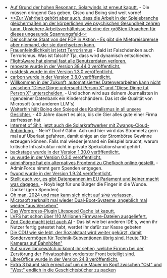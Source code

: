 * [Auf Grund der hohen Resonanz, Solarwinds ist erneut kaputt.](https://blog.fefe.de/?ts=983f08e8) - Die müssen dringend Gas geben, Cisco und Boing sind weit vorne!
* [>>Zur Wahrheit gehört aber auch, dass die Arbeit in der Spielebranche gleichermaßen an der körperlichen wie psychischen Gesundheit zehren kann. Unsichere Arbeitsverhältnisse ist eine der größten Ursachen für dieses ungesunde Spannungsfeld<<](https://netzpolitik.org/2024/linksklick-und-sie-schuften-wieder-fuer-uns/)
* [Der schlanke Staat von der FDP in Aktion - Es gibt die Mietpreisbremse aber niemand, der sie durchsetzen kann.](https://blog.fefe.de/?ts=983de5f0)
* [Frauenfeindlichkeit ist jetzt Terrorismus](https://blog.fefe.de/?ts=983dd4e4) - Bald ist Falschdenken auch Terrorismus. Was ist falsch? Tja, dass wird dynamisch entschieden.
* [FlightAware hat einmal fast alle Benutzerdaten verloren.](https://www.borncity.com/blog/2024/08/20/datenleck-bei-flightaware-legt-nutzerdaten-offen-juli-2024/)
* [renovate wurde in der Version 38.44.0 veröffentlicht.](https://github.com/renovatebot/renovate/releases/tag/38.44.0)
* [rustdesk wurde in der Version 1.3.0 veröffentlicht.](https://github.com/rustdesk/rustdesk/releases/tag/1.3.0)
* [carbon wurde in der Version 3.8.0 veröffentlicht.](https://github.com/briannesbitt/Carbon/releases/tag/3.8.0)
* [Willkommen in der Zukunft, automatisiertes Datenverarbeiten kann nicht zwischen "Diese Dinge untersucht Person X" und "Diese Dinge tut Person X" unterscheiden.](https://blog.fefe.de/?ts=983aa140) - Und schon wird aus deinem Journalisten in irgendeiner Datenbank ein Kinderschändern. Das ist die Qualität von Microsoft (und anderen LLM's)
* [Weiterhin hält Boing den Spiegel des Kapitalismus in all unsere Gesichter.](https://blog.fefe.de/?ts=983aa02b) - 40 Jahre dauert es also, bis die Gier alles gute einer Firma zerfressen hat
* [Internet of Shit, jetzt auch die Solarkraftwerker mit Zwangs-Cloud-Anbindung.](https://blog.fefe.de/?ts=983a9eb4) - Nein? Doch! Gähn. Ach und hier wird das Stromnetz gern mal auf Überlast gefahren, damit einige an der Strombörse Gewinne erzeugen können. Falls mal wieder jemand ein Beispiel braucht, warum kritische Infrastruktur nicht in private Spekulationshand gehört.
* [backstage wurde in der Version 1.30.0 veröffentlicht.](https://github.com/backstage/backstage/releases/tag/v1.30.0)
* [uv wurde in der Version 0.3.0 veröffentlicht.](https://github.com/astral-sh/uv/releases/tag/0.3.0)
* [adminForge hat ein alternatives Frontend zu Chefkoch online gestellt.](https://adminforge.de/tools/gocook-alternatives-chefkoch-frontend/) - AdminForce nimmt gern Spenden entgegen.
* [fwupd wurde in der Version 1.9.24 veröffentlicht.](https://github.com/fwupd/fwupd/releases/tag/1.9.24)
* [Stellt euch vor, es gibt Datenpannen im EU Parlament und keiner macht was dagegen.](https://noyb.eu/de/noyb-complaints-against-eu-parliament-over-data-breach) - Noyb legt für uns Bürger die Finger in die Wunde. Danke! (gern Spenden)
* [Oh man, 2024 und man kann sich nicht auf `$PWD` verlassen.](https://utcc.utoronto.ca/~cks/space/blog/unix/POSIXShellPwdRequirements)
* [Microsoft zerknallt mal wieder Dual-Boot-Systeme, angeblich mal wieder "aus Versehen"](https://lwn.net/Articles/986659/)
* [Das Wordpress-Plugin Litespeed Cache ist kaputt.](https://www.bleepingcomputer.com/news/security/litespeed-cache-bug-exposes-millions-of-wordpress-sites-to-takeover-attacks/)
* [LVFS hat schon über 110 Millionen Firmware-Dateien ausgeliefert.](https://www.phoronix.com/news/LVFS-9th-Birthday)
* [Zed Code macht jetzt auch AI](https://www.phoronix.com/news/Zed-Adding-AI-Features) - Das ist wie bei anderen IDE's, wenn ihr Nutzer fertig getestet habt, werdet ihr dafür zur Kasse gebeten
* [Die CDU wie sie lebt, der Sozialstaat wird weiter gekürzt, damit Sondervermögen für Technik-Subventionen übrig sind. Heute "KI-Kameras auf Bahnhöfen"](https://blog.fefe.de/?ts=983952d2)
* [Auf surveillancewatch.io könnt ihr sehen, welche Firmen bei der Zerstörung der Privatssphäre vorderster Front beteiligt sind.](https://www.surveillancewatch.io/)
* [LibreOffice wurde in der Version 24.8 veröffentlicht.](https://lwn.net/Articles/986906/)
* [Extra 3 bäumt sich erneut auf um die Mauer im Kopf zwischen "Ost" und "West" endlich in die Geschichtsbücher zu packen](https://www.youtube.com/watch?v=_H4r0BLF8rs)
